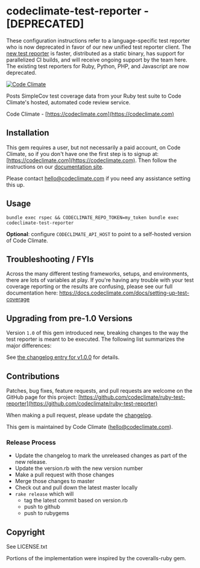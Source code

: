 # codeclimate-test-reporter - [DEPRECATED]

These configuration instructions refer to a language-specific test reporter who is now deprecated in favor of our new unified test reporter client. The [new test reporter](https://docs.codeclimate.com/v1.0/docs/configuring-test-coverage) is faster, distributed as a static binary, has support for parallelized CI builds, and will receive ongoing support by the team here. The existing test reporters for Ruby, Python, PHP, and Javascript are now deprecated.

[![Code Climate](https://codeclimate.com/github/codeclimate/ruby-test-reporter/badges/gpa.svg)](https://codeclimate.com/github/codeclimate/ruby-test-reporter)

Posts SimpleCov test coverage data from your Ruby test suite to Code Climate's
hosted, automated code review service.

Code Climate - [https://codeclimate.com](https://codeclimate.com)

## Installation

This gem requires a user, but not necessarily a paid account, on Code Climate,
so if you don't have one the first step is to signup at:
[https://codeclimate.com](https://codeclimate.com). Then follow the
instructions on our [documentation site](https://docs.codeclimate.com/docs/test-coverage-ruby).

Please contact hello@codeclimate.com if you need any assistance setting this up.

## Usage

```console
bundle exec rspec && CODECLIMATE_REPO_TOKEN=my_token bundle exec codeclimate-test-reporter
```

**Optional**: configure `CODECLIMATE_API_HOST` to point to a self-hosted version of Code Climate.

## Troubleshooting / FYIs

Across the many different testing frameworks, setups, and environments, there
are lots of variables at play. If you're having any trouble with your test
coverage reporting or the results are confusing, please see our full
documentation here: https://docs.codeclimate.com/docs/setting-up-test-coverage

## Upgrading from pre-1.0 Versions

Version `1.0` of this gem introduced new, breaking changes to the way the
test reporter is meant to be executed. The following list summarizes the major
differences:

See [the changelog entry for v1.0.0](CHANGELOG.md#v100-2016-11-03) for details.

## Contributions

Patches, bug fixes, feature requests, and pull requests are welcome on the
GitHub page for this project:
[https://github.com/codeclimate/ruby-test-reporter](https://github.com/codeclimate/ruby-test-reporter)

When making a pull request, please update the [changelog](CHANGELOG.md).

This gem is maintained by Code Climate (hello@codeclimate.com).

### Release Process

* Update the changelog to mark the unreleased changes as part of the new release.
* Update the version.rb with the new version number
* Make a pull request with those changes
* Merge those changes to master
* Check out and pull down the latest master locally
* `rake release` which will
  * tag the latest commit based on version.rb
  * push to github
  * push to rubygems

## Copyright

See LICENSE.txt

Portions of the implementation were inspired by the coveralls-ruby gem.
